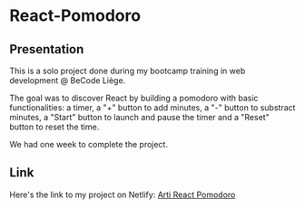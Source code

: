 # React-Pomodoro

## Presentation
This is a solo project done during my bootcamp training in web development @ BeCode Liège.

The goal was to discover React by building a pomodoro with basic functionalities: 
a timer, a "+" button to add minutes, a "-" button to substract minutes, a "Start"
button to launch and pause the timer and a "Reset" button to reset the time.

We had one week to complete the project.

## Link
Here's the link to my project on Netlify: [Arti React Pomodoro](https://artireactpomodoro.netlify.app/)